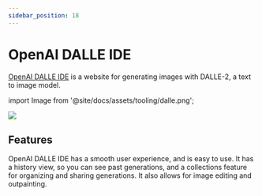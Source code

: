 ```yaml
---
sidebar_position: 18
---
```


# OpenAI DALLE IDE

[OpenAI DALLE IDE](https://labs.openai.com) is a website for generating images with DALLE-2,
a text to image model.

import Image from '@site/docs/assets/tooling/dalle.png';

<div style={{textAlign: 'center'}}>
  <img src={Image} style={{width: "750px"}} />
</div>

## Features

OpenAI DALLE IDE has a smooth user experience, and is easy to use. It has a history view,
so you can see past generations, and a collections feature for organizing and sharing
generations. It also allows for image editing and outpainting.